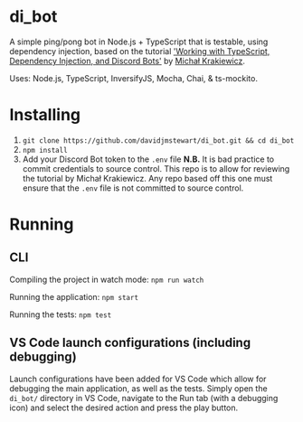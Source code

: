 # di_bot
A simple ping/pong bot in Node.js + TypeScript that is testable, using dependency injection, based on the tutorial ['Working with TypeScript, Dependency Injection, and Discord Bots'](https://www.toptal.com/typescript/dependency-injection-discord-bot-tutorial) by [Michał Krakiewicz](https://github.com/mkrakiewicz).

Uses: Node.js, TypeScript, InversifyJS, Mocha, Chai, & ts-mockito.

# Installing

1. `git clone https://github.com/davidjmstewart/di_bot.git && cd di_bot`
2. `npm install`
3. Add your Discord Bot token to the `.env` file **N.B.** It is bad practice to commit credentials to source control. This repo is to allow for reviewing the tutorial by Michał Krakiewicz. Any repo based off this one must ensure that the `.env` file is not committed to source control. 

# Running

## CLI

Compiling the project in watch mode: `npm run watch`

Running the application: `npm start`

Running the tests: `npm test`

## VS Code launch configurations (including debugging)
Launch configurations have been added for VS Code which allow for debugging the main application, as well as the tests. Simply open the `di_bot/` directory in VS Code, navigate to the Run tab (with a debugging icon) and select the desired action and press the play button.
